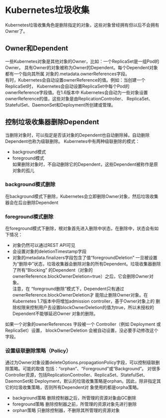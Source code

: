 # Kubernetes垃圾收集
Kubernetes垃圾收集角色是删除指定的对象，这些对象曾经拥有但以后不会拥有Owner了。
## Owner和Dependent
一些Kubernetes对象是其他对象的Owner，比如：一个ReplicaSet是一组Pod的Owner。
具有Owner的对象被称为Owner的Dependent。每个Dependent对象都有一个指向其所属
对象的.metadata.ownerReferences字段。  
有时，Kubernetes会自动设置ownerReference的值。例如：当创建一个ReplicaSet时，
Kubernetes会自动设置ReplicaSet中每个Pod的ownerReference字段值。在1.6版本中
Kubernetes会自动为一些对象设置ownerReference的值，这些对象是由ReplicationController、
ReplicaSet、StatefulSet、DaemonSet和Deployment所创建或管理。
## 控制垃圾收集器删除Dependent
当删除对象时，可以指定是否该对象的Dependent也自动删除掉。自动删除Dependent也称为级联删除。
Kubernetes中有两种级联删除的模式：
* background模式
* foreground模式  
如果删除对象时，不自动删除它的Dependent，这些Dependent被称作是原对象的孤儿
### background模式删除
在background模式下删除，Kubernetes会立即删除Owner对象，然后垃圾收集器会在后台删除Dependent
### foreground模式删除
在foreground模式下删除，根对象首先进入删除中状态，在删除中，状态会有如下情况：
* 对象仍然可以通过REST API可见
* 会设置对象的deletionTimestamp字段
* 对象的metadata.finalizers字段包含了值“foregroundDeletion”
一旦被设置为“删除中”状态，垃圾收集器会删除对象的所有Dependent。垃圾收集器删除了所有“Blocking”
的Dependent（对象的ownerReference.blockOwnerDeletion=true）之后，它会删除Owner对象。  
注意，在 “foreground删除”模式下，Dependent只有通过ownerReference.blockOwnerDeletion才
能阻止删除Owner对象。在Kubernetes 1.7版本中将增加admission controller，基于Owner对象上的
删除权限来控制用户去设置blockOwnerDeletion的值为true，所以未授权的Dependent不能够延迟Owner
对象的删除。

如果一个对象的ownerReferences 字段被一个 Controller（例如 Deployment 或 ReplicaSet）设置，
blockOwnerDeletion 会被自动设置，没必要手动修改这个字段。
### 设置级联删除策略（Policy）
通过为Owner对象设置deleteOptions.propagationPolicy字段，可以控制级联删除策略。可能的取值
包括：“orphan”、“Foreground”或“Background”。
对很多Controller资源，包括ReplicationController、ReplicaSet、StatefulSet、DaemonSet和
Deployment，默认的垃圾收集策略是orphan。因此，除非指定其它的垃圾收集策略，否则所有Dependent对
象使用的都是orpha策略。
* background策略
  删除控制器之后，所管理的资源对象由GC删除
* foreground策略
  删除控制器之前，所管理的资源对象先进行删除
* orphan策略
  只删除控制器，不删除其所管理的资源对象